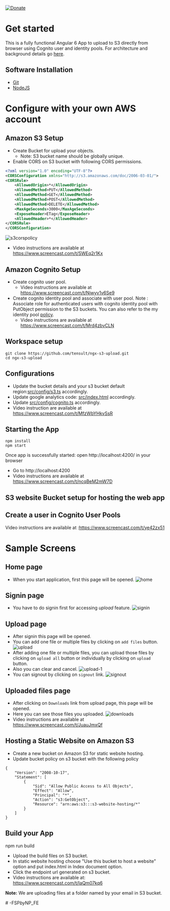 [![Donate](https://img.shields.io/badge/Donate-PayPal-green.svg)](https://www.paypal.com/cgi-bin/webscr?cmd=_s-xclick&hosted_button_id=73QY55FZWSPRJ)

# Get started
This is a fully functional Angular 6 App to upload to S3 directly from browser using Cognito user and identity pools. For architecture and background details go [here](https://medium.com/tensult/s3-direct-upload-with-cognito-authentication-56a5c0ff4916).

## Software Installation
* [Git](https://git-scm.com/downloads)
* [NodeJS](https://nodejs.org/en/download/)

# Configure with your own AWS account
## Amazon S3 Setup
* Create Bucket for upload your objects.
   * Note: S3 bucket name should be globally unique.
* Enable CORS on S3 bucket with following CORS permissions.
```xml
<?xml version="1.0" encoding="UTF-8"?>
<CORSConfiguration xmlns="http://s3.amazonaws.com/doc/2006-03-01/">
<CORSRule>
    <AllowedOrigin>*</AllowedOrigin>
    <AllowedMethod>PUT</AllowedMethod>
    <AllowedMethod>GET</AllowedMethod>
    <AllowedMethod>POST</AllowedMethod>
    <AllowedMethod>DELETE</AllowedMethod>
    <MaxAgeSeconds>3000</MaxAgeSeconds>
    <ExposeHeader>ETag</ExposeHeader>
    <AllowedHeader>*</AllowedHeader>
</CORSRule>
</CORSConfiguration>
```
![s3corspolicy](https://user-images.githubusercontent.com/33080863/42218959-e0a7a64e-7ee7-11e8-8535-a66d785e7193.png)
* Video instructions are available at https://www.screencast.com/t/SWEq2r1Kx
## Amazon Cognito Setup
* Create cognito user pool. 
  * Video instructions are available at https://www.screencast.com/t/Njwyv1v6Se9
* Create cognito identity pool and associate with user pool.
   Note : Associate role for authenticated users with cognito identity pool with PutObject permission to the S3 buckets. You can also refer to the my identity pool [policy](https://gist.github.com/koladilip/3b70c313a7071d12a83b818efa1abc75/).
  * Video instructions are available at https://www.screencast.com/t/Mrd4zbvCLN
  
## Workspace setup
```
git clone https://github.com/tensult/ngx-s3-upload.git
cd ngx-s3-upload
```
## Configurations
 * Update the bucket details and your s3 bucket default region:[src/config/s3.ts](https://github.com/tensult/ngx-s3-upload/blob/master/src/config/s3.ts) accordingly.
 * Update google analytics code: [src/index.html](https://github.com/tensult/ngx-s3-upload/blob/master/src/index.html) accordingly.
 * Update [src/config/cognito.ts](https://github.com/tensult/ngx-s3-upload/blob/master/src/config/cognito.ts) accordingly.
 * Video instruction are available at https://www.screencast.com/t/MfzWbYHkvSsR
## Starting the App
```
npm install
npm start
```
Once app is successfully started: open http://localhost:4200/ in your browser
* Go to http://localhost:4200
* Video instructions are available at https://www.screencast.com/t/ncqBeM2mW7D


## S3 website Bucket setup for hosting the web app


## Create a user in Cognito User Pools
 Video instructions are available at :https://www.screencast.com/t/ye42zx51

# Sample Screens
## Home page
* When you start application, first this page will be opened.
![home](https://user-images.githubusercontent.com/30007458/38555020-4ccdb3ec-3ce2-11e8-966d-431680d6cd5b.png)

## Signin page
* You have to do signin first for accessing *upload* feature.
![signin](https://user-images.githubusercontent.com/30007458/38555175-d204ee86-3ce2-11e8-9383-7ca1d570a06c.png)

## Upload page
* After signin this page will be opened. 
* You can add one file or multiple files by clicking on `add files` button.
![upload](https://user-images.githubusercontent.com/30007458/38555258-243eae76-3ce3-11e8-86c5-fe79fabbfb2a.png)
* After adding one file or multiple files, you can upload those files by clicking on `upload all` button or individually by clicking on `upload` button. 
* Also you can clear and cancel.
![upload-1](https://user-images.githubusercontent.com/30007458/38555284-35fd3f06-3ce3-11e8-9f71-aeb034e83afe.png)
* You can signout by clicking on `signout` link.
![signout](https://user-images.githubusercontent.com/30007458/38556442-54068062-3ce7-11e8-9dee-33d32a92fe12.png)

## Uploaded files page
* After clicking on `Downloads` link from upload page, this page will be opened. 
* Here you can see those files you uploaded.
![downloads](https://user-images.githubusercontent.com/30007458/38556505-8c08bc5a-3ce7-11e8-8ddd-d83c28de6680.png)
* Video instructions are available at https://www.screencast.com/t/JuauJmxQf

## Hosting a Static Website on Amazon S3
* Create a new bucket on Amazon S3 for static website hosting.
* Update bucket policy on s3 bucket with the following policy

```
{
    "Version": "2008-10-17",
    "Statement": [
        {
            "Sid": "Allow Public Access to All Objects",
            "Effect": "Allow",
            "Principal": "*",
            "Action": "s3:GetObject",
            "Resource": "arn:aws:s3:::s3-website-hosting/*"
        }
    ]
}
```

## Build your App
  npm run build

* Upload the build files on S3 bucket.
* In static website hosting choose "Use this bucket to host a website" option and 
put index.html in Index document option. 
* Click the endpoint url generated on s3 bucket.
* Video instructions are available at: https://www.screencast.com/t/IaQm07kq6

**Note:**
We are uploading files at a folder named by your email in S3 bucket. 

#   - F S P _ b y _ N P _ F E  
 